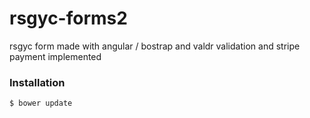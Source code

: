 # rsgyc-forms2

rsgyc form made with angular / bostrap and valdr validation and stripe payment implemented

### Installation

```sh
$ bower update

```
